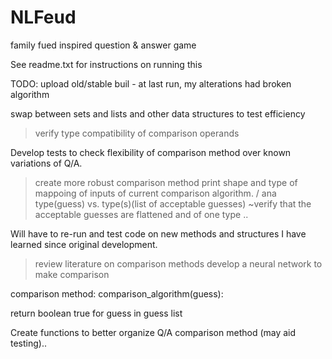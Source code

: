 # NLFeud
family fued inspired question &amp; answer game

See readme.txt for instructions on running this

TODO:
upload old/stable buil - at last run, my alterations had broken algorithm

swap between sets and lists and other data structures to test efficiency
>verify type compatibility of comparison operands

Develop tests to check flexibility of comparison method over known variations of Q/A.
>create more robust comparison method print shape and type of mappoing of inputs of current comparison algorithm. / ana
>type(guess) vs. type(s)(list of acceptable guesses)
    ~verify that the acceptable guesses are flattened and of one type ..
    
   Will have to re-run and test code on new methods and structures I have learned since original development.
    
>review literature on comparison methods
>develop a neural network to make comparison

comparison method:
  comparison_algorithm(guess):
    
    
   return boolean true for guess in guess list
    
    


Create functions to better organize Q/A comparison method (may aid testing)..

